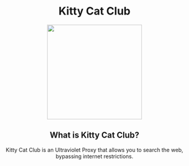 <div align="center">
  
<h1>Kitty Cat Club</h1>
<img src="/public/img/logo.png" style="width: 250px;"/>

<br/>
<h2>What is Kitty Cat Club?</h2>
Kitty Cat Club is an Ultraviolet Proxy that allows you to search the web, bypassing internet restrictions.
</div>
